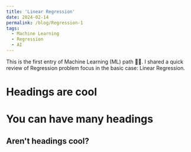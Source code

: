 ```yaml
---
title: 'Linear Regression'
date: 2024-02-14
permalink: /blog/Regression-1
tags:
  - Machine Learning
  - Regression
  - AI
---
```


This is the first entry of Machine Learning (ML) path 🧠🤖. I shared a quick review of Regression problem focus in the basic case: Linear Regression.

Headings are cool
======

You can have many headings
======

Aren't headings cool?
------